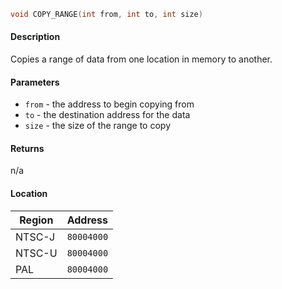 ```c
void COPY_RANGE(int from, int to, int size)
```

#### Description

Copies a range of data from one location in memory to another.

#### Parameters
  - `from` - the address to begin copying from
  - `to` - the destination address for the data
  - `size` - the size of the range to copy

#### Returns

n/a

#### Location

| Region      | Address      |
| ----------- | ------------ |
| NTSC-J      | `80004000`   |
| NTSC-U      | `80004000`   |
| PAL         | `80004000`   |